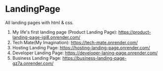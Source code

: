 # LandingPage
All landing pages with html &amp; css.
1. My life's first landing page (Product Landing Page): https://product-landing-page-jgi8.onrender.com/
2. Tech Mate(My Imagination): https://tech-mate.onrender.com/
3. Hosting Landing Page: https://hosting-landing-page.onrender.com/
4. Developer Landing Page: https://developer-laning-page.onrender.com/
5. Business Landing Page: https://business-landing-page-gz7a.onrender.com/
